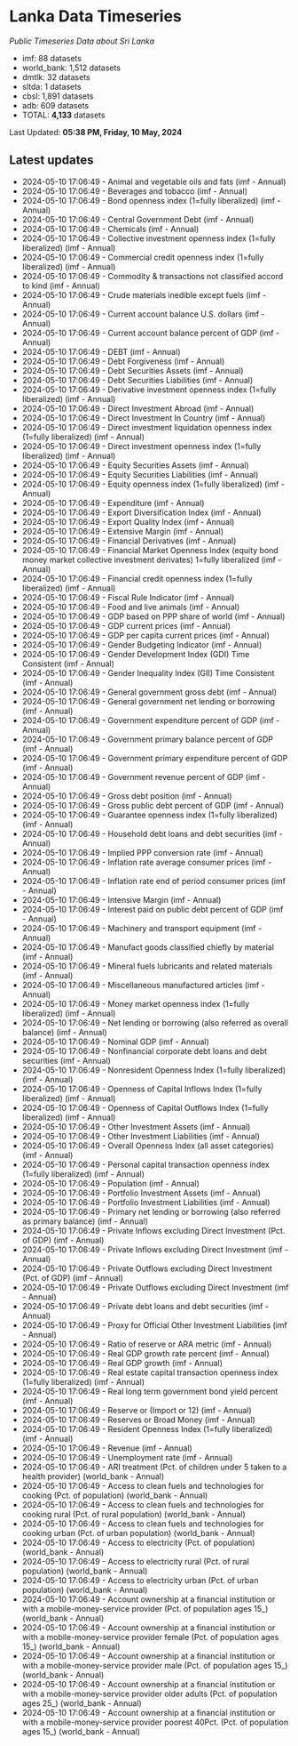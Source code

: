 # Lanka Data Timeseries
*Public Timeseries Data about Sri Lanka*

* imf: 88 datasets
* world_bank: 1,512 datasets
* dmtlk: 32 datasets
* sltda: 1 datasets
* cbsl: 1,891 datasets
* adb: 609 datasets
* TOTAL: **4,133** datasets

Last Updated: **05:38 PM, Friday, 10 May, 2024**

## Latest updates

* 2024-05-10 17:06:49 - Animal and vegetable oils and fats (imf - Annual)
* 2024-05-10 17:06:49 - Beverages and tobacco (imf - Annual)
* 2024-05-10 17:06:49 - Bond openness index (1=fully liberalized) (imf - Annual)
* 2024-05-10 17:06:49 - Central Government Debt (imf - Annual)
* 2024-05-10 17:06:49 - Chemicals (imf - Annual)
* 2024-05-10 17:06:49 - Collective investment openness index (1=fully liberalized) (imf - Annual)
* 2024-05-10 17:06:49 - Commercial credit openness index (1=fully liberalized) (imf - Annual)
* 2024-05-10 17:06:49 - Commodity & transactions not classified accord to kind (imf - Annual)
* 2024-05-10 17:06:49 - Crude materials inedible except fuels (imf - Annual)
* 2024-05-10 17:06:49 - Current account balance U.S. dollars (imf - Annual)
* 2024-05-10 17:06:49 - Current account balance percent of GDP (imf - Annual)
* 2024-05-10 17:06:49 - DEBT (imf - Annual)
* 2024-05-10 17:06:49 - Debt Forgiveness (imf - Annual)
* 2024-05-10 17:06:49 - Debt Securities Assets (imf - Annual)
* 2024-05-10 17:06:49 - Debt Securities Liabilities (imf - Annual)
* 2024-05-10 17:06:49 - Derivative investment openness index (1=fully liberalized) (imf - Annual)
* 2024-05-10 17:06:49 - Direct Investment Abroad (imf - Annual)
* 2024-05-10 17:06:49 - Direct Investment In Country (imf - Annual)
* 2024-05-10 17:06:49 - Direct investment liquidation openness index (1=fully liberalized) (imf - Annual)
* 2024-05-10 17:06:49 - Direct investment openness index (1=fully liberalized) (imf - Annual)
* 2024-05-10 17:06:49 - Equity Securities Assets (imf - Annual)
* 2024-05-10 17:06:49 - Equity Securities Liabilities (imf - Annual)
* 2024-05-10 17:06:49 - Equity openness index (1=fully liberalized) (imf - Annual)
* 2024-05-10 17:06:49 - Expenditure (imf - Annual)
* 2024-05-10 17:06:49 - Export Diversification Index (imf - Annual)
* 2024-05-10 17:06:49 - Export Quality Index (imf - Annual)
* 2024-05-10 17:06:49 - Extensive Margin (imf - Annual)
* 2024-05-10 17:06:49 - Financial Derivatives (imf - Annual)
* 2024-05-10 17:06:49 - Financial Market Openness Index (equity bond money market collective investment derivates) 1=fully liberalized (imf - Annual)
* 2024-05-10 17:06:49 - Financial credit openness index (1=fully liberalized) (imf - Annual)
* 2024-05-10 17:06:49 - Fiscal Rule Indicator (imf - Annual)
* 2024-05-10 17:06:49 - Food and live animals (imf - Annual)
* 2024-05-10 17:06:49 - GDP based on PPP share of world (imf - Annual)
* 2024-05-10 17:06:49 - GDP current prices (imf - Annual)
* 2024-05-10 17:06:49 - GDP per capita current prices (imf - Annual)
* 2024-05-10 17:06:49 - Gender Budgeting Indicator (imf - Annual)
* 2024-05-10 17:06:49 - Gender Development Index (GDI) Time Consistent (imf - Annual)
* 2024-05-10 17:06:49 - Gender Inequality Index (GII) Time Consistent (imf - Annual)
* 2024-05-10 17:06:49 - General government gross debt (imf - Annual)
* 2024-05-10 17:06:49 - General government net lending or borrowing (imf - Annual)
* 2024-05-10 17:06:49 - Government expenditure percent of GDP (imf - Annual)
* 2024-05-10 17:06:49 - Government primary balance percent of GDP (imf - Annual)
* 2024-05-10 17:06:49 - Government primary expenditure percent of GDP (imf - Annual)
* 2024-05-10 17:06:49 - Government revenue percent of GDP (imf - Annual)
* 2024-05-10 17:06:49 - Gross debt position (imf - Annual)
* 2024-05-10 17:06:49 - Gross public debt percent of GDP (imf - Annual)
* 2024-05-10 17:06:49 - Guarantee openness index (1=fully liberalized) (imf - Annual)
* 2024-05-10 17:06:49 - Household debt loans and debt securities (imf - Annual)
* 2024-05-10 17:06:49 - Implied PPP conversion rate (imf - Annual)
* 2024-05-10 17:06:49 - Inflation rate average consumer prices (imf - Annual)
* 2024-05-10 17:06:49 - Inflation rate end of period consumer prices (imf - Annual)
* 2024-05-10 17:06:49 - Intensive Margin (imf - Annual)
* 2024-05-10 17:06:49 - Interest paid on public debt percent of GDP (imf - Annual)
* 2024-05-10 17:06:49 - Machinery and transport equipment (imf - Annual)
* 2024-05-10 17:06:49 - Manufact goods classified chiefly by material (imf - Annual)
* 2024-05-10 17:06:49 - Mineral fuels lubricants and related materials (imf - Annual)
* 2024-05-10 17:06:49 - Miscellaneous manufactured articles (imf - Annual)
* 2024-05-10 17:06:49 - Money market openness index (1=fully liberalized) (imf - Annual)
* 2024-05-10 17:06:49 - Net lending or borrowing (also referred as overall balance) (imf - Annual)
* 2024-05-10 17:06:49 - Nominal GDP (imf - Annual)
* 2024-05-10 17:06:49 - Nonfinancial corporate debt loans and debt securities (imf - Annual)
* 2024-05-10 17:06:49 - Nonresident Openness Index (1=fully liberalized) (imf - Annual)
* 2024-05-10 17:06:49 - Openness of Capital Inflows Index (1=fully liberalized) (imf - Annual)
* 2024-05-10 17:06:49 - Openness of Capital Outflows Index (1=fully liberalized) (imf - Annual)
* 2024-05-10 17:06:49 - Other Investment Assets (imf - Annual)
* 2024-05-10 17:06:49 - Other Investment Liabilities (imf - Annual)
* 2024-05-10 17:06:49 - Overall Openness Index (all asset categories) (imf - Annual)
* 2024-05-10 17:06:49 - Personal capital transaction openness index (1=fully liberalized) (imf - Annual)
* 2024-05-10 17:06:49 - Population (imf - Annual)
* 2024-05-10 17:06:49 - Portfolio Investment Assets (imf - Annual)
* 2024-05-10 17:06:49 - Portfolio Investment Liabilities (imf - Annual)
* 2024-05-10 17:06:49 - Primary net lending or borrowing (also referred as primary balance) (imf - Annual)
* 2024-05-10 17:06:49 - Private Inflows excluding Direct Investment (Pct. of GDP) (imf - Annual)
* 2024-05-10 17:06:49 - Private Inflows excluding Direct Investment (imf - Annual)
* 2024-05-10 17:06:49 - Private Outflows excluding Direct Investment (Pct. of GDP) (imf - Annual)
* 2024-05-10 17:06:49 - Private Outflows excluding Direct Investment (imf - Annual)
* 2024-05-10 17:06:49 - Private debt loans and debt securities (imf - Annual)
* 2024-05-10 17:06:49 - Proxy for Official Other Investment Liabilities (imf - Annual)
* 2024-05-10 17:06:49 - Ratio of reserve or ARA metric (imf - Annual)
* 2024-05-10 17:06:49 - Real GDP growth rate percent (imf - Annual)
* 2024-05-10 17:06:49 - Real GDP growth (imf - Annual)
* 2024-05-10 17:06:49 - Real estate capital transaction openness index (1=fully liberalized) (imf - Annual)
* 2024-05-10 17:06:49 - Real long term government bond yield percent (imf - Annual)
* 2024-05-10 17:06:49 - Reserve or (Import or 12) (imf - Annual)
* 2024-05-10 17:06:49 - Reserves or Broad Money (imf - Annual)
* 2024-05-10 17:06:49 - Resident Openness Index (1=fully liberalized) (imf - Annual)
* 2024-05-10 17:06:49 - Revenue (imf - Annual)
* 2024-05-10 17:06:49 - Unemployment rate (imf - Annual)
* 2024-05-10 17:06:49 - ARI treatment (Pct. of children under 5 taken to a health provider) (world_bank - Annual)
* 2024-05-10 17:06:49 - Access to clean fuels and technologies for cooking (Pct. of population) (world_bank - Annual)
* 2024-05-10 17:06:49 - Access to clean fuels and technologies for cooking rural (Pct. of rural population) (world_bank - Annual)
* 2024-05-10 17:06:49 - Access to clean fuels and technologies for cooking urban (Pct. of urban population) (world_bank - Annual)
* 2024-05-10 17:06:49 - Access to electricity (Pct. of population) (world_bank - Annual)
* 2024-05-10 17:06:49 - Access to electricity rural (Pct. of rural population) (world_bank - Annual)
* 2024-05-10 17:06:49 - Access to electricity urban (Pct. of urban population) (world_bank - Annual)
* 2024-05-10 17:06:49 - Account ownership at a financial institution or with a mobile-money-service provider (Pct. of population ages 15_) (world_bank - Annual)
* 2024-05-10 17:06:49 - Account ownership at a financial institution or with a mobile-money-service provider female (Pct. of population ages 15_) (world_bank - Annual)
* 2024-05-10 17:06:49 - Account ownership at a financial institution or with a mobile-money-service provider male (Pct. of population ages 15_) (world_bank - Annual)
* 2024-05-10 17:06:49 - Account ownership at a financial institution or with a mobile-money-service provider older adults (Pct. of population ages 25_) (world_bank - Annual)
* 2024-05-10 17:06:49 - Account ownership at a financial institution or with a mobile-money-service provider poorest 40Pct. (Pct. of population ages 15_) (world_bank - Annual)